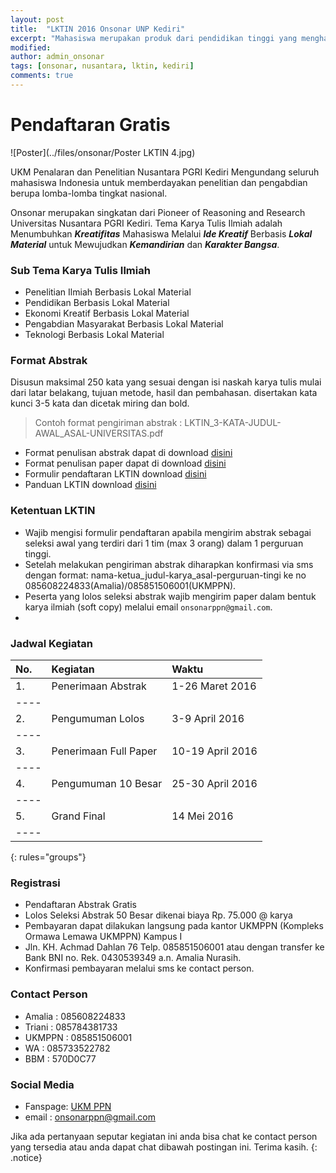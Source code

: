 ```yaml
---
layout: post
title:  "LKTIN 2016 Onsonar UNP Kediri"
excerpt: "Mahasiswa merupakan produk dari pendidikan tinggi yang menghasilkan lulusan yang mempunyai sikap kecendekiawanan. Sikap tersebut meliputi sikap sebagai penemu, pemadu, penerap, serta sebagai pengembang IPTEKS. Untuk itu, mahasiswa yang merupakan salah satu kelompok masyarakat ilmiah harus mempunyai ciri kehidupan akademis yang dinamis."
modified: 
author: admin_onsonar
tags: [onsonar, nusantara, lktin, kediri]
comments: true
---
```


# Pendaftaran Gratis

![Poster](../files/onsonar/Poster LKTIN 4.jpg)

UKM Penalaran dan Penelitian Nusantara PGRI Kediri Mengundang seluruh mahasiswa Indonesia untuk memberdayakan penelitian dan pengabdian berupa lomba-lomba tingkat nasional.

Onsonar merupakan singkatan dari Pioneer of Reasoning and Research Universitas Nusantara PGRI Kediri. Tema Karya Tulis Ilmiah adalah Menumbuhkan ***Kreatifitas*** Mahasiswa Melalui ***Ide Kreatif*** Berbasis ***Lokal Material*** untuk Mewujudkan ***Kemandirian*** dan ***Karakter Bangsa***. 

### Sub Tema Karya Tulis Ilmiah

* Penelitian Ilmiah Berbasis Lokal Material
* Pendidikan Berbasis Lokal Material 
* Ekonomi Kreatif Berbasis Lokal Material
* Pengabdian Masyarakat Berbasis Lokal Material
* Teknologi Berbasis Lokal Material


### Format Abstrak

Disusun maksimal 250 kata yang sesuai dengan isi naskah karya tulis mulai dari latar belakang, tujuan metode, hasil dan pembahasan. disertakan kata kunci 3-5 kata dan dicetak miring dan bold.

> Contoh format pengiriman abstrak : LKTIN_3-KATA-JUDUL-AWAL_ASAL-UNIVERSITAS.pdf

- Format penulisan abstrak dapat di download [disini](/files/onsonar/Format.Penulisan.Abstrak.2016.Onsonar.pdf)
- Format penulisan paper dapat di download [disini](/files/onsonar/Format-Penulisan-Paper.doc)
- Formulir pendaftaran LKTIN download [disini](/files/onsonar/FORMULIR.PENDAFTARAN.doc)
- Panduan LKTIN download [disini](/files/onsonar/Panduan-jadi-2.pdf)

### Ketentuan LKTIN

* Wajib mengisi formulir pendaftaran apabila mengirim abstrak sebagai seleksi awal yang terdiri dari 1 tim (max 3 orang) dalam 1 perguruan tinggi.
* Setelah melakukan pengiriman abstrak diharapkan konfirmasi via sms dengan format: nama-ketua_judul-karya_asal-perguruan-tingi ke no 085608224833(Amalia)/085851506001(UKMPPN).
* Peserta yang lolos seleksi abstrak wajib mengirim paper dalam bentuk karya ilmiah (soft copy) melalui email `onsonarppn@gmail.com`.
* 

### Jadwal Kegiatan

| No. | Kegiatan | Waktu |
|:--------|:-------|:--------|
| 1. | Penerimaan Abstrak   | 1-26 Maret 2016 |
|----
| 2. | Pengumuman Lolos   | 3-9 April 2016 |
|----
| 3. | Penerimaan Full Paper   | 10-19 April 2016 |
|----
| 4. | Pengumuman 10 Besar | 25-30 April 2016 |
|----
| 5. | Grand Final | 14 Mei 2016 |
|----
{: rules="groups"}


### Registrasi
* Pendaftaran Abstrak Gratis
* Lolos Seleksi Abstrak 50 Besar dikenai biaya Rp. 75.000 @ karya
* Pembayaran dapat dilakukan langsung pada kantor UKMPPN (Kompleks Ormawa Lemawa UKMPPN) Kampus I
* Jln. KH. Achmad Dahlan 76 Telp. 085851506001 atau dengan transfer ke Bank BNI no. Rek. 0430539349 a.n. Amalia Nurasih.
* Konfirmasi pembayaran melalui sms ke contact person.


### Contact Person

* Amalia : 085608224833
* Triani : 085784381733
* UKMPPN : 085851506001
* WA 	 : 085733522782
* BBM	 : 570D0C77

### Social Media

- Fanspage: [UKM PPN](https://www.facebook.com/ukm.ppn.unpkediri)
- email	  : onsonarppn@gmail.com

Jika ada pertanyaan seputar kegiatan ini anda bisa chat ke contact person yang tersedia atau anda dapat chat dibawah postingan ini. Terima kasih.
{: .notice}
